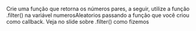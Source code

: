 Crie uma função que retorna os números pares, a seguir, utilize a função .filter() na
variável numerosAleatorios passando a função que você criou como callback. Veja
no slide sobre .filter() como fizemos
